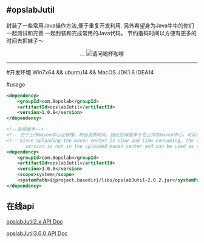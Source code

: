 #opslabJutil
---
封装了一些常用Java操作方法,便于重复开发利用.
另外希望身为Java牛牛的你们一起测试和完善 一起封装和完成常用的Java代码。
节约撸码时间以方便有更多的时间去把妹子～


<p style="text-align:center;"> 
<img src="https://0opslab.github.io/img/wpwx.png"alt="关注我" style="zoom:20%;">
<img src="https://0opslab.github.io/img/wxpay.png" alt="请问喝杯咖啡" style="max-width:20%;" />
</p>

---
#开发环境
    Win7x64 && ubuntu14 && MacOS
    JDK1.8
    IDEA14


#usage
```xml
<dependency>
    <groupId>com.0opslab</groupId>
    <artifactId>opslabJutil</artifactId>
    <version>1.0.8</version>
</dependency>

<!--后续版本-->
<!-- 由于上传maven中心比较慢，相当浪费时间，因此后续版本不在上传的maven中心，可以像如下方式使用 -->
<!-- Since uploading the maven center is slow and time consuming, the subsequent 
       version is not in the uploaded maven center and can be used as follows -->
<dependency>
    <groupId>com.0opslab</groupId>
    <artifactId>opslabJutil</artifactId>
    <version>3.0.0</version>
    <scope>system</scope>
    <systemPath>${project.basedir}/libs/opslabJutil-2.0.2.jar</systemPath>
</dependency>
```

## 在线api
[opslabJutil2.x API Doc](https://0opslab.github.io/opslabJutil/opslabJutil2.0.html)<br>

[opslabJutil3.0.0 API Doc](https://0opslab.github.io/opslabJutil/opslabJutil3.0.0.html)<br>



